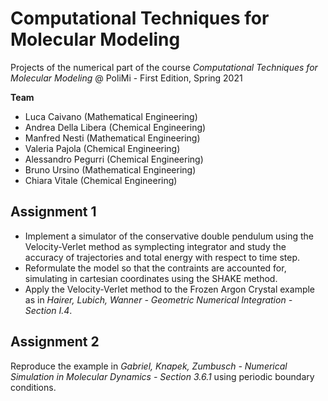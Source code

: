 # Computational Techniques for Molecular Modeling
Projects of the numerical part of the course *Computational Techniques for Molecular Modeling* @ PoliMi - First Edition, Spring 2021

**Team**

* Luca Caivano (Mathematical Engineering)
* Andrea Della Libera (Chemical Engineering)
* Manfred Nesti (Mathematical Engineering)
* Valeria Pajola (Chemical Engineering)
* Alessandro Pegurri (Chemical Engineering)
* Bruno Ursino (Mathematical Engineering)
* Chiara Vitale (Chemical Engineering)

## Assignment 1
* Implement a simulator of the conservative double pendulum using the Velocity-Verlet method as symplecting integrator and study the accuracy of trajectories and total energy with respect to time step.
* Reformulate the model so that the contraints are accounted for, simulating in cartesian coordinates using the SHAKE method.
* Apply the Velocity-Verlet method to the Frozen Argon Crystal example as in *Hairer, Lubich, Wanner - Geometric Numerical Integration - Section I.4*.

## Assignment 2
Reproduce the example in *Gabriel, Knapek, Zumbusch - Numerical Simulation in Molecular Dynamics - Section 3.6.1* using periodic boundary conditions.
